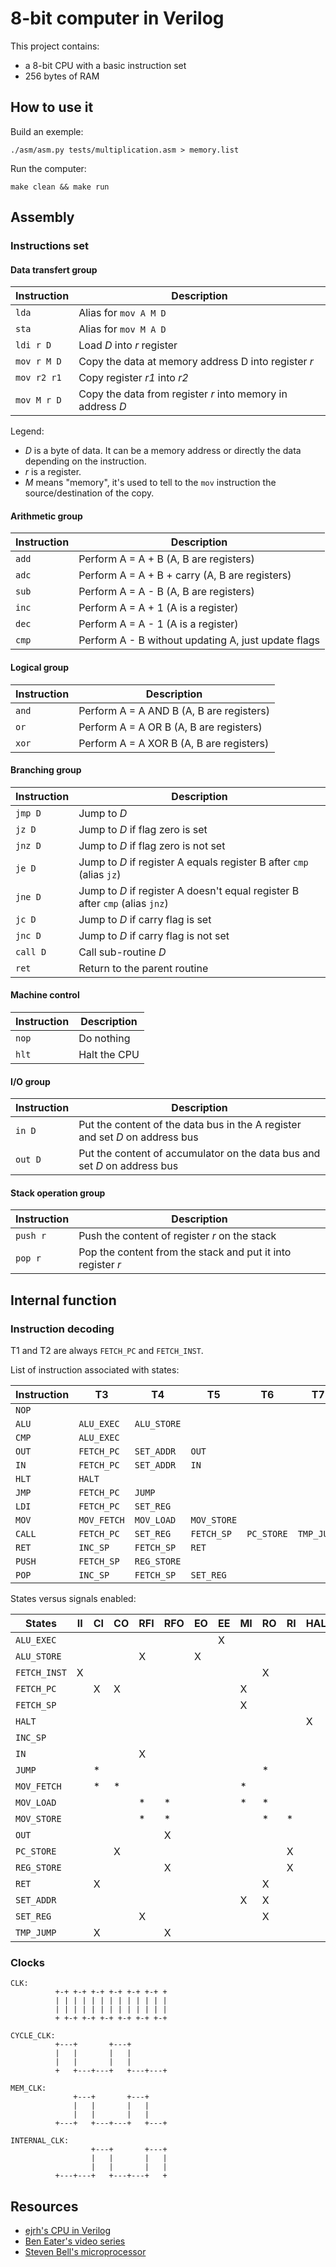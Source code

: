 8-bit computer in Verilog
=========================

This project contains:

* a 8-bit CPU with a basic instruction set
* 256 bytes of RAM


## How to use it

Build an exemple:

```
./asm/asm.py tests/multiplication.asm > memory.list
```

Run the computer:

```
make clean && make run
```


## Assembly

### Instructions set

#### Data transfert group

| Instruction   | Description                                                |
|---------------|------------------------------------------------------------|
| `lda`         | Alias for `mov A M D`                                      |
| `sta`         | Alias for `mov M A D`                                      |
| `ldi r D`     | Load _D_ into _r_ register                                 |
| `mov r M D`   | Copy the data at memory address D into register _r_        |
| `mov r2 r1`   | Copy register _r1_ into _r2_                               |
| `mov M r D`   | Copy the data from register _r_ into memory in address _D_ |


Legend:

* _D_ is a byte of data. It can be a memory address or directly the data depending on the instruction.
* _r_ is a register.
* _M_ means "memory", it's used to tell to the `mov` instruction the source/destination of the copy.


#### Arithmetic group

| Instruction   | Description                                                |
|---------------|------------------------------------------------------------|
| `add`         | Perform A = A + B (A, B are registers)                     |
| `adc`         | Perform A = A + B + carry (A, B are registers)             |
| `sub`         | Perform A = A - B (A, B are registers)                     |
| `inc`         | Perform A = A + 1 (A is a register)                        |
| `dec`         | Perform A = A - 1 (A is a register)                        |
| `cmp`         | Perform A - B without updating A, just update flags        |


#### Logical group

| Instruction   | Description                                                |
|---------------|------------------------------------------------------------|
| `and`         | Perform A = A AND B (A, B are registers)                   |
| `or`          | Perform A = A OR B (A, B are registers)                    |
| `xor`         | Perform A = A XOR B (A, B are registers)                   |


#### Branching group

| Instruction   | Description                                                                  |
|---------------|------------------------------------------------------------------------------|
| `jmp D`       | Jump to _D_                                                                  |
| `jz D `       | Jump to _D_ if flag zero is set                                              |
| `jnz D`       | Jump to _D_ if flag zero is not set                                          |
| `je D `       | Jump to _D_ if register A equals register B after `cmp` (alias `jz`)         |
| `jne D`       | Jump to _D_ if register A doesn't equal register B after `cmp` (alias `jnz`) |
| `jc D `       | Jump to _D_ if carry flag is set                                             |
| `jnc D`       | Jump to _D_ if carry flag is not set                                         |
| `call D`      | Call sub-routine _D_                                                         |
| `ret`         | Return to the parent routine                                                 |


#### Machine control

| Instruction   | Description                                                |
|---------------|------------------------------------------------------------|
| `nop`         | Do nothing                                                 |
| `hlt`         | Halt the CPU                                               |


#### I/O group

| Instruction   | Description                                                                  |
|---------------|------------------------------------------------------------------------------|
| `in D`        | Put the content of the data bus in the A register and set _D_ on address bus |
| `out D`       | Put the content of accumulator on the data bus and set _D_ on address bus    |


#### Stack operation group

| Instruction   | Description                                                 |
|---------------|-------------------------------------------------------------|
| `push r`      | Push the content of register _r_ on the stack               |
| `pop r`       | Pop the content from the stack and put it into register _r_ |



## Internal function

### Instruction decoding

T1 and T2 are always `FETCH_PC` and `FETCH_INST`.

List of instruction associated with states:

| Instruction | T3          | T4          | T5          | T6         | T7         |
|-------------|-------------|-------------|-------------|------------|------------|
| `NOP`       |             |             |             |            |            |
| `ALU`       | `ALU_EXEC`  | `ALU_STORE` |             |            |            |
| `CMP`       | `ALU_EXEC`  |             |             |            |            |
| `OUT`       | `FETCH_PC`  | `SET_ADDR`  | `OUT`       |            |            |
| `IN `       | `FETCH_PC`  | `SET_ADDR`  | `IN`        |            |            |
| `HLT`       | `HALT`      |             |             |            |            |
| `JMP`       | `FETCH_PC`  | `JUMP`      |             |            |            |
| `LDI`       | `FETCH_PC`  | `SET_REG`   |             |            |            |
| `MOV`       | `MOV_FETCH` | `MOV_LOAD`  | `MOV_STORE` |            |            |
| `CALL`      | `FETCH_PC`  | `SET_REG`   | `FETCH_SP`  | `PC_STORE` | `TMP_JUMP` |
| `RET`       | `INC_SP`    | `FETCH_SP`  | `RET`       |            |            |
| `PUSH`      | `FETCH_SP`  | `REG_STORE` |             |            |            |
| `POP`       | `INC_SP`    | `FETCH_SP`  | `SET_REG`   |            |            |


States versus signals enabled:

| States        | II | CI | CO | RFI | RFO | EO | EE | MI | RO | RI | HALT | J | SO | SD | SI | MEM/IO |
|---------------|----|----|----|-----|-----|----|----|----|----|----|------|---|----|----|----|--------|
| `ALU_EXEC`    |    |    |    |     |     |    | X  |    |    |    |      |   |    |    |    |        |
| `ALU_STORE`   |    |    |    | X   |     | X  |    |    |    |    |      |   |    |    |    |        |
| `FETCH_INST`  | X  |    |    |     |     |    |    |    | X  |    |      |   |    |    |    |        |
| `FETCH_PC`    |    | X  | X  |     |     |    |    | X  |    |    |      |   |    |    |    |        |
| `FETCH_SP`    |    |    |    |     |     |    |    | X  |    |    |      |   | X  |    |    |        |
| `HALT`        |    |    |    |     |     |    |    |    |    |    | X    |   |    |    |    |        |
| `INC_SP`      |    |    |    |     |     |    |    |    |    |    |      |   |    |    | X  |        |
| `IN`          |    |    |    | X   |     |    |    |    |    |    |      |   |    |    |    | X      |
| `JUMP`        |    | *  |    |     |     |    |    |    | *  |    |      | * |    |    |    |        |
| `MOV_FETCH`   |    | *  | *  |     |     |    |    | *  |    |    |      |   |    |    |    |        |
| `MOV_LOAD`    |    |    |    | *   | *   |    |    | *  | *  |    |      |   |    |    |    |        |
| `MOV_STORE`   |    |    |    | *   | *   |    |    |    | *  | *  |      |   |    |    |    |        |
| `OUT`         |    |    |    |     | X   |    |    |    |    |    |      |   |    |    |    | X      |
| `PC_STORE`    |    |    | X  |     |     |    |    |    |    | X  |      |   |    |    |    |        |
| `REG_STORE`   |    |    |    |     | X   |    |    |    |    | X  |      |   |    | X  | X  |        |
| `RET`         |    | X  |    |     |     |    |    |    | X  |    |      | X |    |    |    |        |
| `SET_ADDR`    |    |    |    |     |     |    |    | X  | X  |    |      |   |    |    |    |        |
| `SET_REG`     |    |    |    | X   |     |    |    |    | X  |    |      |   |    |    |    |        |
| `TMP_JUMP`    |    | X  |    |     | X   |    |    |    |    |    |      | X |    | X  | X  |        |


### Clocks

```
CLK:
          +-+ +-+ +-+ +-+ +-+ +-+ +
          | | | | | | | | | | | | |
          | | | | | | | | | | | | |
          + +-+ +-+ +-+ +-+ +-+ +-+

CYCLE_CLK:
          +---+       +---+
          |   |       |   |
          |   |       |   |
          +   +---+---+   +---+---+

MEM_CLK:
              +---+       +---+
              |   |       |   |
              |   |       |   |
          +---+   +---+---+   +---+

INTERNAL_CLK:
                  +---+       +---+
                  |   |       |   |
                  |   |       |   |
          +---+---+   +---+---+   +
```



## Resources

* [ejrh's CPU in Verilog](https://github.com/ejrh/cpu)
* [Ben Eater's video series](https://eater.net/8bit/)
* [Steven Bell's microprocessor](https://stanford.edu/~sebell/oc_projects/ic_design_finalreport.pdf)
